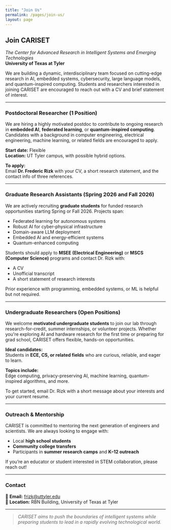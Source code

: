 ```yaml
---
title: "Join Us"
permalink: /pages/join-us/
layout: page
---
```


## Join CARISET  
_The Center for Advanced Research in Intelligent Systems and Emerging Technologies_  
**University of Texas at Tyler**

We are building a dynamic, interdisciplinary team focused on cutting-edge research in AI, embedded systems, cybersecurity, large language models, and quantum-inspired computing. Students and researchers interested in joining CARISET are encouraged to reach out with a CV and brief statement of interest.

---

### Postdoctoral Researcher (1 Position)

We are hiring a highly motivated postdoc to contribute to ongoing research in **embedded AI**, **federated learning**, or **quantum-inspired computing**. Candidates with a background in computer engineering, electrical engineering, machine learning, or related fields are encouraged to apply.

**Start date:** Flexible  
**Location:** UT Tyler campus, with possible hybrid options.

**To apply:**  
Email **Dr. Frederic Rizk** with your CV, a short research statement, and the contact info of three references.

---

### Graduate Research Assistants (Spring 2026 and Fall 2026)

We are actively recruiting **graduate students** for funded research opportunities starting Spring or Fall 2026. Projects span:

- Federated learning for autonomous systems  
- Robust AI for cyber-physical infrastructure  
- Domain-aware LLM deployment  
- Embedded AI and energy-efficient systems  
- Quantum-enhanced computing

Students should apply to **MSEE (Electrical Engineering)** or **MSCS (Computer Science)** programs and contact Dr. Rizk with:

- A CV  
- Unofficial transcript  
- A short statement of research interests  

Prior experience with programming, embedded systems, or ML is helpful but not required.

---

### Undergraduate Researchers (Open Positions)

We welcome **motivated undergraduate students** to join our lab through research-for-credit, summer internships, or volunteer projects. Whether you're exploring AI and hardware research for the first time or preparing for grad school, CARISET offers flexible, hands-on opportunities.

**Ideal candidates:**  
Students in **ECE, CS, or related fields** who are curious, reliable, and eager to learn.

**Topics include:**  
Edge computing, privacy-preserving AI, machine learning, quantum-inspired algorithms, and more.

To get started, email Dr. Rizk with a short message about your interests and your current resume.

---

### Outreach & Mentorship

CARISET is committed to mentoring the next generation of engineers and scientists. We are always looking to engage with:

- Local **high school students**  
- **Community college transfers**  
- Participants in **summer research camps** and **K–12 outreach**  

If you’re an educator or student interested in STEM collaboration, please reach out!

---

### Contact

📧 **Email:** [frizk@uttyler.edu](mailto:frizk@uttyler.edu)    
📍 **Location:** RBN Building, University of Texas at Tyler

---

> _CARISET aims to push the boundaries of intelligent systems while preparing students to lead in a rapidly evolving technological world._
